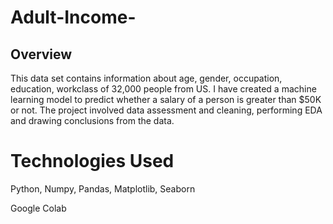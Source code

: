 # Adult-Income-
## Overview
This data set contains information about age, gender, occupation, education, workclass of 32,000 people from US. I have created a machine learning model to predict whether a salary of a person is greater than $50K or not.
The project involved data assessment and cleaning, performing EDA and drawing conclusions from the data.
# Technologies Used
Python, Numpy, Pandas, Matplotlib, Seaborn

Google Colab
